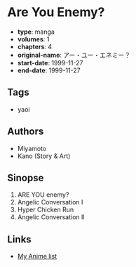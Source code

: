 # Are You Enemy?

-   **type**: manga
-   **volumes**: 1
-   **chapters**: 4
-   **original-name**: アー・ユー・エネミー？
-   **start-date**: 1999-11-27
-   **end-date**: 1999-11-27

## Tags

-   yaoi

## Authors

-   Miyamoto
-   Kano (Story & Art)

## Sinopse

1. ARE YOU enemy?
2. Angelic Conversation I
3. Hyper Chicken Run
4. Angelic Conversation II

## Links

-   [My Anime list](https://myanimelist.net/manga/5331/Are_You_Enemy)
